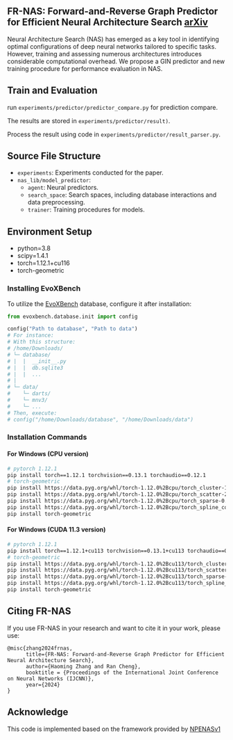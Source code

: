 
## FR-NAS: Forward-and-Reverse Graph Predictor for Efficient Neural Architecture Search [arXiv](https://arxiv.org/abs/2404.15622)

Neural Architecture Search (NAS) has emerged as a key tool in identifying optimal configurations of deep neural networks tailored to specific tasks.
However, training and assessing numerous architectures introduces considerable computational overhead. 
We propose a GIN predictor and new training procedure for performance evaluation in NAS. 


## Train and Evaluation
run `experiments/predictor/predictor_compare.py` for prediction compare. 

The results are stored in `experiments/predictor/result)`.

Process the result using code in `experiments/predictor/result_parser.py`.

## Source File Structure
- `experiments`: Experiments conducted for the paper.
- `nas_lib/model_predictor`:
  - `agent`: Neural predictors.
  - `search_space`: Search spaces, including database interactions and data preprocessing.
  - `trainer`: Training procedures for models.


## Environment Setup

 - python=3.8
 - scipy=1.4.1
 - torch=1.12.1+cu116
 - torch-geometric 


### Installing EvoXBench

To utilize the [EvoXBench](https://github.com/EMI-Group/evoxbench) database, configure it after installation:

```python
from evoxbench.database.init import config

config("Path to database", "Path to data")
# For instance:
# With this structure:
# /home/Downloads/
# └─ database/
# |  |  __init__.py
# |  |  db.sqlite3
# |  |  ...
# |
# └─ data/
#    └─ darts/
#    └─ mnv3/
#    └─ ...
# Then, execute:
# config("/home/Downloads/database", "/home/Downloads/data")
```

### Installation Commands

#### For Windows (CPU version)
```bash
# pytorch 1.12.1
pip install torch==1.12.1 torchvision==0.13.1 torchaudio==0.12.1
# torch-geometric
pip install https://data.pyg.org/whl/torch-1.12.0%2Bcpu/torch_cluster-1.6.0-cp38-cp38-win_amd64.whl
pip install https://data.pyg.org/whl/torch-1.12.0%2Bcpu/torch_scatter-2.0.9-cp38-cp38-win_amd64.whl
pip install https://data.pyg.org/whl/torch-1.12.0%2Bcpu/torch_sparse-0.6.14-cp38-cp38-win_amd64.whl
pip install https://data.pyg.org/whl/torch-1.12.0%2Bcpu/torch_spline_conv-1.2.1-cp38-cp38-win_amd64.whl
pip install torch-geometric
```

#### For Windows (CUDA 11.3 version)
```bash
# pytorch 1.12.1
pip install torch==1.12.1+cu113 torchvision==0.13.1+cu113 torchaudio==0.12.1 --extra-index-url https://download.pytorch.org/whl/cu113
# torch-geometric
pip install https://data.pyg.org/whl/torch-1.12.0%2Bcu113/torch_cluster-1.6.0-cp38-cp38-win_amd64.whl
pip install https://data.pyg.org/whl/torch-1.12.0%2Bcu113/torch_scatter-2.0.9-cp38-cp38-win_amd64.whl
pip install https://data.pyg.org/whl/torch-1.12.0%2Bcu113/torch_sparse-0.6.14-cp38-cp38-win_amd64.whl
pip install https://data.pyg.org/whl/torch-1.12.0%2Bcu113/torch_spline_conv-1.2.1-cp38-cp38-win_amd64.whl
pip install torch-geometric
```

## Citing FR-NAS

If you use FR-NAS in your research and want to cite it in your work, please use:

```
@misc{zhang2024frnas,
      title={FR-NAS: Forward-and-Reverse Graph Predictor for Efficient Neural Architecture Search}, 
      author={Haoming Zhang and Ran Cheng},
      booktitle = {Proceedings of the International Joint Conference on Neural Networks (IJCNN)},
      year={2024}
}
```


## Acknowledge
This code is implemented based on the framework provided by [NPENASv1](https://github.com/auroua/NPENASv1?tab=readme-ov-file#acknowledge)

